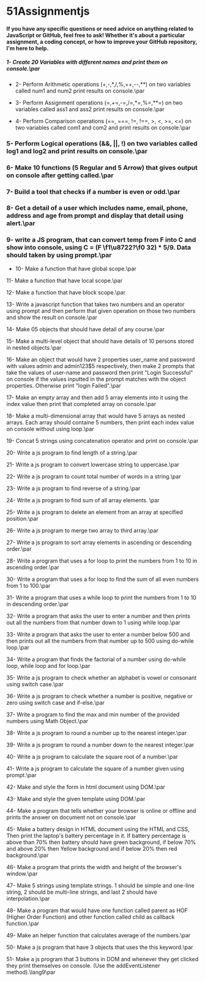 
# 51Assignmentjs
#### If you have any specific questions or need advice on anything related to JavaScript or GitHub, feel free to ask! Whether it's about a particular assignment, a coding concept, or how to improve your GitHub repository, I'm here to help.

##### 1- Create 20 Variables with different names and print them on console.\par

+ 2- Perform Arithmetic operations (+,-,*,/,%,++,--,**) on two variables called num1 and num2 print results on console.\par

+ 3- Perform Assignment operations (=,+=,-=,/=,*=,%=,**=) on two variables called ass1 and ass2 print results on console.\par

+ 4- Perform Comparison operations (==, ===, !=, !==, >, <, >=, <=) on two variables called com1 and com2 and print results on console.\par

### 5- Perform Logical operations (&&, ||, !) on two variables called log1 and log2 and print results on console.\par

### 6- Make 10 functions (5 Regular and 5 Arrow) that gives output on console after getting called.\par

### 7- Build a tool that checks if a number is even or odd.\par

### 8- Get a detail of a user which includes name, email, phone, address and age from prompt and display that detail using alert.\par

### 9- write a JS program, that can convert temp from F into C and show into console, using C = (F \f1\u8722?\f0  32) * 5/9. Data should taken by using prompt.\par

+ 10- Make a function that have global scope.\par

11- Make a function that have local scope.\par

12- Make a function that have block scope.\par

13- Write a javascript function that takes two numbers and an operator using prompt and then perform that given operation on those two numbers and show the result on console.\par

14- Make 05 objects that should have detail of any course.\par

15- Make a multi-level object that should have details of 10 persons stored in nested objects.\par

16- Make an object that would have 2 properties user_name and password with values admin and admin123$5 respectively, then make 2 prompts that take the values of user-name and password then print "Login Successful" on console if the 
values inputted in the prompt matches with the object properties. Otherwise print "login Failed".\par

17- Make an empty array and then add 5 array elements into it using the index value then print that completed array on console.\par

18- Make a multi-dimensional array that would have 5 arrays as nested arrays. Each array should containe 5 numbers, then print each index value on console without using loop.\par

19- Concat 5 strings using concatenation operator and print on console.\par

20- Write a js program to find length of a string.\par

21- Write a js program to convert lowercase string to uppercase.\par

22- Write a js program to count total number of words in a string.\par

23- Write a js program to find reverse of a string.\par

24- Write a js program to find sum of all array elements. \par

25- Write a js program to delete an element from an array at specified position.\par

26- Write a js program to merge two array to third array.\par

27- Write a js program to sort array elements in ascending or descending order.\par

28- Write a program that uses a for loop to print the numbers from 1 to 10 in ascending order.\par

30- Write a program that uses a for loop to find the sum of all even numbers from 1 to 100.\par

31- Write a program that uses a while loop to print the numbers from 1 to 10 in descending order.\par

32- Write a program that asks the user to enter a number and then prints out all the numbers from that number down to 1 using while loop.\par

33- Write a program that asks the user to enter a number below 500 and then prints out all the numbers from that number up to 500 using do-while loop.\par

34- Write a program that finds the factorial of a number using do-while loop, while loop and for loop.\par

35- Write a js program to check whether an alphabet is vowel or consonant using switch case.\par

36- Write a js program to check whether a number is positive, negative or zero using switch case and if-else.\par

37- Write a program to find the max and min number of the provided numbers using Math Object.\par

38- Write a js program to round a number up to the nearest integer.\par

39- Write a js program to round a number down to the nearest integer.\par

40- Write a js program to calculate the square root of a number.\par

41- Write a js program to calculate the square of a number given using prompt.\par

42- Make and style the form in html document using DOM.\par

43- Make and style the given template using DOM.\par

44- Make a program that tells whether your browser is online or offline and prints the answer on document not on console.\par

45- Make a battery design in HTML document using the HTML and CSS, Then print the laptop's battery percentage in it. If battery percentage is above than 70% then battery should have green background, if below 70% and above 20% then 
Yellow background and if below 20% then red background.\par

46- Make a program that prints the width and height of the browser's window.\par

47- Make 5 strings using template strings. 1 should be simple and one-line string, 2 should be multi-line strings, and last 2 should have interpolation.\par

48- Make a program that would have one function called parent as HOF (Higher Order Function) and other function called child as callback function.\par

49- Make an helper function that calculates average of the numbers.\par

50- Make a js program that have 3 objects that uses the this keyword.\par

51- Make a js program that 3 buttons in DOM and whenever they get clicked they print themselves on console. (Use the addEventListener method).\lang9\par

